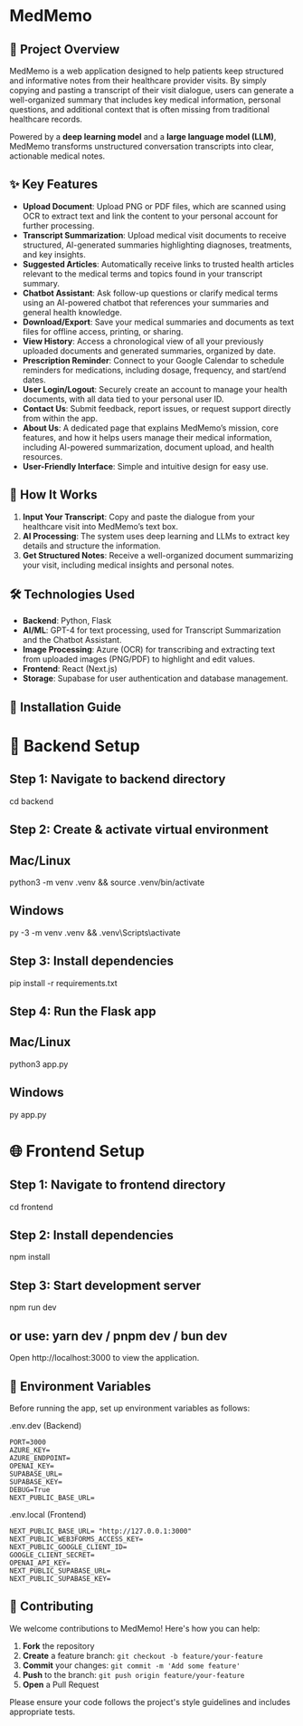 # MedMemo

## 📌 Project Overview

MedMemo is a web application designed to help patients keep structured and informative notes from their healthcare provider visits. By simply copying and pasting a transcript of their visit dialogue, users can generate a well-organized summary that includes key medical information, personal questions, and additional context that is often missing from traditional healthcare records.

Powered by a **deep learning model** and a **large language model (LLM)**, MedMemo transforms unstructured conversation transcripts into clear, actionable medical notes.

## ✨ Key Features

- **Upload Document**: Upload PNG or PDF files, which are scanned using OCR to extract text and link the content to your personal account for further processing.
- **Transcript Summarization**: Upload medical visit documents to receive structured, AI-generated summaries highlighting diagnoses, treatments, and key insights.
- **Suggested Articles**: Automatically receive links to trusted health articles relevant to the medical terms and topics found in your transcript summary.
- **Chatbot Assistant**: Ask follow-up questions or clarify medical terms using an AI-powered chatbot that references your summaries and general health knowledge.
- **Download/Export**: Save your medical summaries and documents as text files for offline access, printing, or sharing.
- **View History**: Access a chronological view of all your previously uploaded documents and generated summaries, organized by date.
- **Prescription Reminder**: Connect to your Google Calendar to schedule reminders for medications, including dosage, frequency, and start/end dates.
- **User Login/Logout**: Securely create an account to manage your health documents, with all data tied to your personal user ID.
- **Contact Us**: Submit feedback, report issues, or request support directly from within the app.
- **About Us**: A dedicated page that explains MedMemo’s mission, core features, and how it helps users manage their medical information, including AI-powered summarization, document upload, and health resources.
- **User-Friendly Interface**: Simple and intuitive design for easy use.

## 🚀 How It Works

1. **Input Your Transcript**: Copy and paste the dialogue from your healthcare visit into MedMemo’s text box.
2. **AI Processing**: The system uses deep learning and LLMs to extract key details and structure the information.
3. **Get Structured Notes**: Receive a well-organized document summarizing your visit, including medical insights and personal notes.

## 🛠️ Technologies Used

- **Backend**: Python, Flask
- **AI/ML**: GPT-4 for text processing, used for Transcript Summarization and the Chatbot Assistant.
- **Image Processing**: Azure (OCR) for transcribing and extracting text from uploaded images (PNG/PDF) to highlight and edit values.
- **Frontend**: React (Next.js)
- **Storage**: Supabase for user authentication and database management.

## 🔧 Installation Guide

# 📂 Backend Setup
## Step 1: Navigate to backend directory
cd backend

## Step 2: Create & activate virtual environment
## Mac/Linux
python3 -m venv .venv && source .venv/bin/activate
## Windows
py -3 -m venv .venv && .venv\Scripts\activate

## Step 3: Install dependencies
pip install -r requirements.txt

## Step 4: Run the Flask app
## Mac/Linux
python3 app.py
## Windows
py app.py

# 🌐 Frontend Setup
## Step 1: Navigate to frontend directory
cd frontend

## Step 2: Install dependencies
npm install

## Step 3: Start development server
npm run dev
## or use: yarn dev / pnpm dev / bun dev
Open http://localhost:3000 to view the application.


## 🔐 Environment Variables
Before running the app, set up environment variables as follows:

.env.dev (Backend)
```
PORT=3000
AZURE_KEY=
AZURE_ENDPOINT=
OPENAI_KEY=
SUPABASE_URL=
SUPABASE_KEY=
DEBUG=True
NEXT_PUBLIC_BASE_URL=
```

.env.local (Frontend)
```
NEXT_PUBLIC_BASE_URL= "http://127.0.0.1:3000"
NEXT_PUBLIC_WEB3FORMS_ACCESS_KEY=
NEXT_PUBLIC_GOOGLE_CLIENT_ID=
GOOGLE_CLIENT_SECRET=
OPENAI_API_KEY=
NEXT_PUBLIC_SUPABASE_URL=
NEXT_PUBLIC_SUPABASE_KEY=
```

## 🤝 Contributing

We welcome contributions to MedMemo! Here's how you can help:

1. **Fork** the repository
2. **Create** a feature branch: `git checkout -b feature/your-feature`
3. **Commit** your changes: `git commit -m 'Add some feature'`
4. **Push** to the branch: `git push origin feature/your-feature`
5. **Open** a Pull Request

Please ensure your code follows the project's style guidelines and includes appropriate tests.
